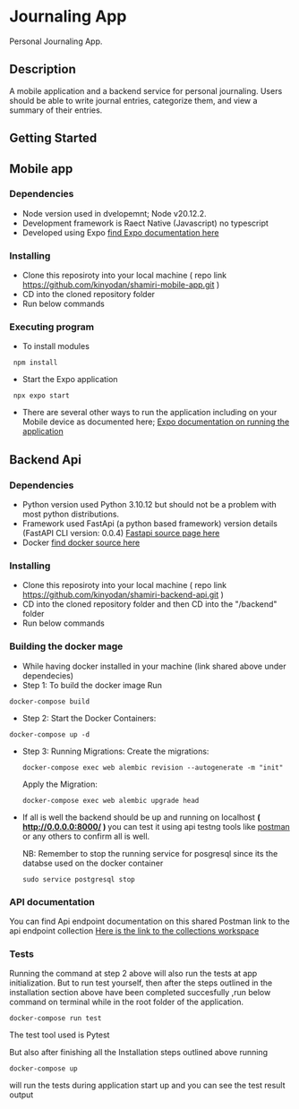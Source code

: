 # Journaling App

Personal Journaling App.

## Description

A mobile application and a backend service for personal journaling. Users should be able to write journal entries, categorize them, and view a summary of their entries.

## Getting Started

## Mobile app

### Dependencies

* Node version used in dvelopemnt; Node v20.12.2.
* Development framework is Raect Native (Javascript) no typescript
* Developed using Expo <a href='https://docs.expo.dev/tutorial/create-your-first-app/'> find Expo documentation here </a> 

### Installing

* Clone this reposiroty into your local machine ( repo link https://github.com/kinyodan/shamiri-mobile-app.git )
* CD into the cloned repository folder
* Run below commands 

### Executing program

* To install modules 
```
 npm install 
```
* Start the Expo application 
```
 npx expo start
```
* There are several other ways to run the application including on your Mobile device as documented here; <a href='https://docs.expo.dev/tutorial/eas/introduction/'>Expo documentation on running the application</a>

## Backend Api

### Dependencies

* Python version used Python 3.10.12 but should not be a problem with most python distributions.
* Framework used FastApi (a python based framework) version details (FastAPI CLI version: 0.0.4) <a href='https://fastapi.tiangolo.com/#installation'>Fastapi source page here</a>
* Docker <a href="https://docs.docker.com/engine/install/">find docker source here</a>

### Installing

* Clone this reposiroty into your local machine ( repo link https://github.com/kinyodan/shamiri-backend-api.git )
* CD into the cloned repository folder and then CD into the "/backend" folder
* Run below commands 

### Building the docker mage 

* While having docker installed in your machine (link shared above under dependecies)
* Step 1: To build the docker image Run
```
docker-compose build
```
* Step 2: Start the Docker Containers:
```
docker-compose up -d
```
* Step 3: Running Migrations:
   Create the migrations:
   ```
   docker-compose exec web alembic revision --autogenerate -m "init"
   ```
   Apply the Migration:
   ```
   docker-compose exec web alembic upgrade head
   ```
* If all is well the backend should be up and running on localhost <strong>( http://0.0.0.0:8000/ ) </strong>
   you can test it using api testng tools like <a href="https://www.postman.com/"> postman <a/> or any others to confirm all is well.

  NB: Remember to stop the running service for posgresql since its the databse used on the docker container
  
  ```
  sudo service postgresql stop
  ```
### API documentation
You can find Api endpoint documentation on this shared Postman link  to the api endpoint collection <a href="https://universal-comet-561927.postman.co/workspace/New-Team-Workspace~cf7a06e5-b7bb-476a-8f89-5972d3a11536/collection/34942266-70293605-9502-45cc-9ecb-a795c4b3d7d3?action=share&creator=34942266" > Here is the link to the collections workspace</a>

### Tests
Running the command at step 2 above will also run the tests at app initialization.
But to run test yourself, then after the steps outlined in the installation section above have been completed succesfully ,run below
command on terminal while in the root folder of the application.
```
docker-compose run test 
```
The test tool used is Pytest 

But also after finishing all the Installation steps outlined above running 
```
docker-compose up 
```
will run the tests during application start up and you can see the test result output
